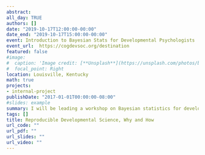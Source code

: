 ```yaml
---
abstract:
all_day: TRUE
authors: []
date: "2019-10-17T12:00:00-00:00"
date_end: "2019-10-17T15:00:00-00:00"
event: Introduction to Bayesian Stats for Developmental Psychologists
event_url:  https://cogdevsoc.org/destination   
featured: false
#image:
#  caption: 'Image credit: [**Unsplash**](https://unsplash.com/photos/bzdhc5b3Bxs)'
#  focal_point: Right
location: Louisville, Kentucky
math: true
projects:
- internal-project
publishDate: "2017-01-01T00:00:00-08:00"
#slides: example
summary: I will be leading a workshop on Bayesian statistics for developmental psychologists at this CogDev Preconference
tags: []
title: Reproducible Developmental Science, Why and How
url_code: ""
url_pdf: ""
url_slides: ""
url_video: ""
---
```

